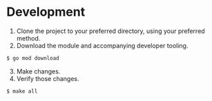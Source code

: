 # Development

1. Clone the project to your preferred directory, using your preferred method.
2. Download the module and accompanying developer tooling.

  ```bash
  $ go mod download
  ```

3. Make changes.
4. Verify those changes.

  ```bash
  $ make all
  ```
